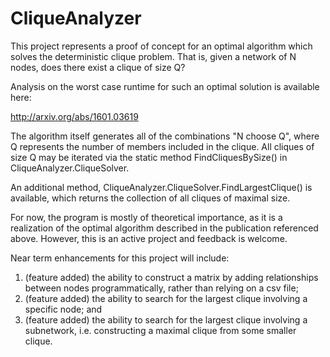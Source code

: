 # CliqueAnalyzer
This project represents a proof of concept for an optimal algorithm which solves
the deterministic clique problem.  That is, given a network of N nodes, does there
exist a clique of size Q?

Analysis on the worst case runtime for such an optimal solution is available here:

http://arxiv.org/abs/1601.03619

The algorithm itself generates all of the combinations "N choose Q", where Q
represents the number of members included in the clique.  All cliques of size Q
may be iterated via the static method FindCliquesBySize() in CliqueAnalyzer.CliqueSolver.

An additional method, CliqueAnalyzer.CliqueSolver.FindLargestClique() is available,
which returns the collection of all cliques of maximal size.

For now, the program is mostly of theoretical importance, as it is a realization of
the optimal algorithm described in the publication referenced above.  However,
this is an active project and feedback is welcome.

Near term enhancements for this project will include:

1. (feature added) the ability to construct a matrix by adding relationships between nodes
programmatically, rather than relying on a csv file;
2. (feature added) the ability to search for the largest clique involving a specific node; and
3. (feature added) the ability to search for the largest clique involving a subnetwork, i.e.
constructing a maximal clique from some smaller clique.
